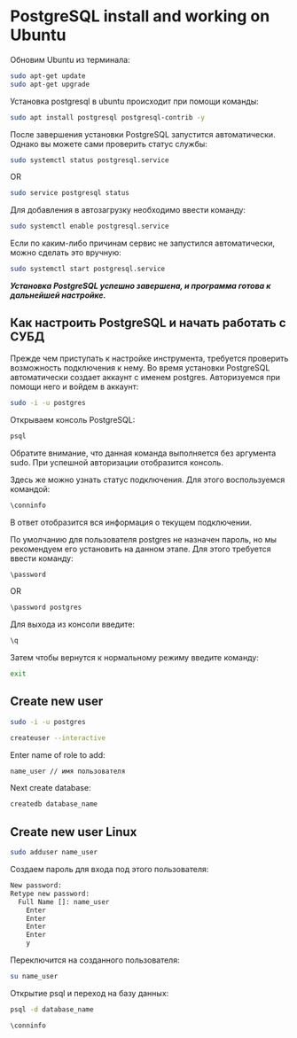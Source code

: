 # PostgreSQL install and working on Ubuntu 

Обновим Ubuntu из терминала:
```bash
sudo apt-get update 
sudo apt-get upgrade
```
Установка postgresql в ubuntu происходит при помощи команды:

```bash
sudo apt install postgresql postgresql-contrib -y
```
После завершения установки PostgreSQL запустится автоматически. Однако вы можете сами проверить статус службы:

```bash
sudo systemctl status postgresql.service
```
OR
```bash
sudo service postgresql status
```

Для добавления в автозагрузку необходимо ввести команду:
```bash
sudo systemctl enable postgresql.service
```
Если по каким-либо причинам сервис не запустился автоматически, можно сделать это вручную:

```bash
sudo systemctl start postgresql.service
```
***Установка PostgreSQL успешно завершена, и программа готова к дальнейшей настройке.***

## Как настроить PostgreSQL и начать работать с СУБД

Прежде чем приступать к настройке инструмента, требуется проверить возможность подключения к нему. Во время установки PostgreSQL автоматически создает аккаунт с именем postgres. Авторизуемся при помощи него и войдем в аккаунт:

```bash
sudo -i -u postgres
```
Открываем консоль PostgreSQL:
```bash
psql
```
Обратите внимание, что данная команда выполняется без аргумента sudo. При успешной авторизации отобразится консоль.

Здесь же можно узнать статус подключения. Для этого воспользуемся командой:
```bash
\conninfo
```
В ответ отобразится вся информация о текущем подключении.

По умолчанию для пользователя postgres не назначен пароль, но мы рекомендуем его установить на данном этапе. Для этого требуется ввести команду:

```bash
\password
```
OR
```bash
\password postgres
```

Для выхода из консоли введите:
```bash
\q
```

Затем чтобы вернутся к нормальному режиму введите команду:
```bash
exit
```

## Create new user

```bash
sudo -i -u postgres
```

```bash
createuser --interactive
```

Enter name of role to add:
```bash
name_user // имя пользователя
```
Next create database:
```bash
createdb database_name
```

## Create new user Linux

```bash
sudo adduser name_user
```
Создаем пароль для входа под этого пользователя:

```bash
New password:
Retype new password:
  Full Name []: name_user
    Enter 
    Enter
    Enter
    Enter
    y
```

Переключится на созданного пользователя:
```bash
su name_user
```

Открытие psql и переход на базу данных:
```bash
psql -d database_name
```

```bash
\conninfo
```
